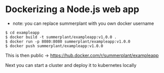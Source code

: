 # Dockerizing a Node.js web app 

* note: you can replace summerplant with you own docker username
``` 
$ cd exampleapp
$ docker build -t summerplant/exampleapp:v1.0.0 . 
$ docker run -p 8080:8080 summerplant/exampleapp:v1.0.0
$ docker push summerplant/exampleapp:v1.0.0

```
This is then public -> https://hub.docker.com/r/summerplant/exampleapp


Next you can start a cluster and deploy it to kubernetes locally 

